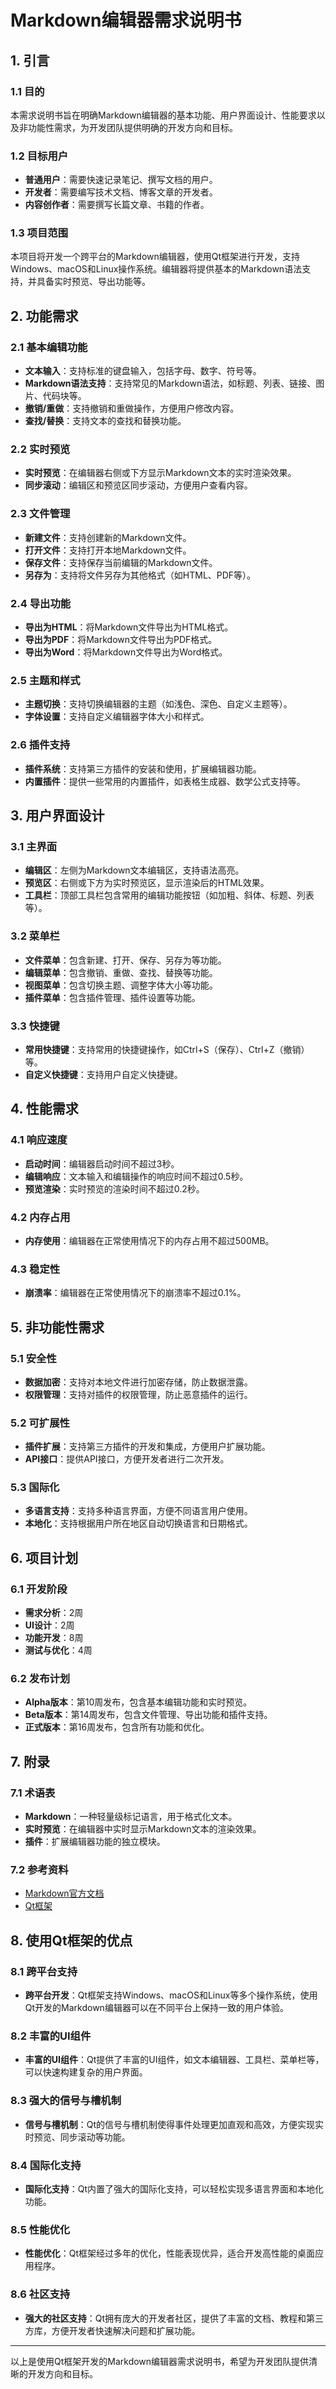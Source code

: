 # Markdown编辑器需求说明书

## 1. 引言

### 1.1 目的
本需求说明书旨在明确Markdown编辑器的基本功能、用户界面设计、性能要求以及非功能性需求，为开发团队提供明确的开发方向和目标。

### 1.2 目标用户
- **普通用户**：需要快速记录笔记、撰写文档的用户。
- **开发者**：需要编写技术文档、博客文章的开发者。
- **内容创作者**：需要撰写长篇文章、书籍的作者。

### 1.3 项目范围
本项目将开发一个跨平台的Markdown编辑器，使用Qt框架进行开发，支持Windows、macOS和Linux操作系统。编辑器将提供基本的Markdown语法支持，并具备实时预览、导出功能等。

## 2. 功能需求

### 2.1 基本编辑功能
- **文本输入**：支持标准的键盘输入，包括字母、数字、符号等。
- **Markdown语法支持**：支持常见的Markdown语法，如标题、列表、链接、图片、代码块等。
- **撤销/重做**：支持撤销和重做操作，方便用户修改内容。
- **查找/替换**：支持文本的查找和替换功能。

### 2.2 实时预览
- **实时预览**：在编辑器右侧或下方显示Markdown文本的实时渲染效果。
- **同步滚动**：编辑区和预览区同步滚动，方便用户查看内容。

### 2.3 文件管理
- **新建文件**：支持创建新的Markdown文件。
- **打开文件**：支持打开本地Markdown文件。
- **保存文件**：支持保存当前编辑的Markdown文件。
- **另存为**：支持将文件另存为其他格式（如HTML、PDF等）。

### 2.4 导出功能
- **导出为HTML**：将Markdown文件导出为HTML格式。
- **导出为PDF**：将Markdown文件导出为PDF格式。
- **导出为Word**：将Markdown文件导出为Word格式。

### 2.5 主题和样式
- **主题切换**：支持切换编辑器的主题（如浅色、深色、自定义主题等）。
- **字体设置**：支持自定义编辑器字体大小和样式。

### 2.6 插件支持
- **插件系统**：支持第三方插件的安装和使用，扩展编辑器功能。
- **内置插件**：提供一些常用的内置插件，如表格生成器、数学公式支持等。

## 3. 用户界面设计

### 3.1 主界面
- **编辑区**：左侧为Markdown文本编辑区，支持语法高亮。
- **预览区**：右侧或下方为实时预览区，显示渲染后的HTML效果。
- **工具栏**：顶部工具栏包含常用的编辑功能按钮（如加粗、斜体、标题、列表等）。

### 3.2 菜单栏
- **文件菜单**：包含新建、打开、保存、另存为等功能。
- **编辑菜单**：包含撤销、重做、查找、替换等功能。
- **视图菜单**：包含切换主题、调整字体大小等功能。
- **插件菜单**：包含插件管理、插件设置等功能。

### 3.3 快捷键
- **常用快捷键**：支持常用的快捷键操作，如Ctrl+S（保存）、Ctrl+Z（撤销）等。
- **自定义快捷键**：支持用户自定义快捷键。

## 4. 性能需求

### 4.1 响应速度
- **启动时间**：编辑器启动时间不超过3秒。
- **编辑响应**：文本输入和编辑操作的响应时间不超过0.5秒。
- **预览渲染**：实时预览的渲染时间不超过0.2秒。

### 4.2 内存占用
- **内存使用**：编辑器在正常使用情况下的内存占用不超过500MB。

### 4.3 稳定性
- **崩溃率**：编辑器在正常使用情况下的崩溃率不超过0.1%。

## 5. 非功能性需求

### 5.1 安全性
- **数据加密**：支持对本地文件进行加密存储，防止数据泄露。
- **权限管理**：支持对插件的权限管理，防止恶意插件的运行。

### 5.2 可扩展性
- **插件扩展**：支持第三方插件的开发和集成，方便用户扩展功能。
- **API接口**：提供API接口，方便开发者进行二次开发。

### 5.3 国际化
- **多语言支持**：支持多种语言界面，方便不同语言用户使用。
- **本地化**：支持根据用户所在地区自动切换语言和日期格式。

## 6. 项目计划

### 6.1 开发阶段
- **需求分析**：2周
- **UI设计**：2周
- **功能开发**：8周
- **测试与优化**：4周

### 6.2 发布计划
- **Alpha版本**：第10周发布，包含基本编辑功能和实时预览。
- **Beta版本**：第14周发布，包含文件管理、导出功能和插件支持。
- **正式版本**：第16周发布，包含所有功能和优化。

## 7. 附录

### 7.1 术语表
- **Markdown**：一种轻量级标记语言，用于格式化文本。
- **实时预览**：在编辑器中实时显示Markdown文本的渲染效果。
- **插件**：扩展编辑器功能的独立模块。

### 7.2 参考资料
- [Markdown官方文档](https://daringfireball.net/projects/markdown/)
- [Qt框架](https://www.qt.io/)

## 8. 使用Qt框架的优点

### 8.1 跨平台支持
- **跨平台开发**：Qt框架支持Windows、macOS和Linux等多个操作系统，使用Qt开发的Markdown编辑器可以在不同平台上保持一致的用户体验。

### 8.2 丰富的UI组件
- **丰富的UI组件**：Qt提供了丰富的UI组件，如文本编辑器、工具栏、菜单栏等，可以快速构建复杂的用户界面。

### 8.3 强大的信号与槽机制
- **信号与槽机制**：Qt的信号与槽机制使得事件处理更加直观和高效，方便实现实时预览、同步滚动等功能。

### 8.4 国际化支持
- **国际化支持**：Qt内置了强大的国际化支持，可以轻松实现多语言界面和本地化功能。

### 8.5 性能优化
- **性能优化**：Qt框架经过多年的优化，性能表现优异，适合开发高性能的桌面应用程序。

### 8.6 社区支持
- **强大的社区支持**：Qt拥有庞大的开发者社区，提供了丰富的文档、教程和第三方库，方便开发者快速解决问题和扩展功能。

---

以上是使用Qt框架开发的Markdown编辑器需求说明书，希望为开发团队提供清晰的开发方向和目标。